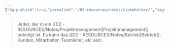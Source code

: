 ```yaml
---
{"dg-publish":true,"permalink":"/02-resources/notes/stakeholder/","tags":["projektmanagement"],"noteIcon":"","updated":"2025-08-26T16:35:07.816+02:00"}
---
```


> Jeder, der in ein [[02 - RESOURCES/Notes/Projektmanagement\|Projektmanagement]] beteiligt ist. Es kann das [[02 - RESOURCES/Notes/Betrieb\|Betrieb]], Kunden, Mitarbeiter, Teamleiter, etc sein.